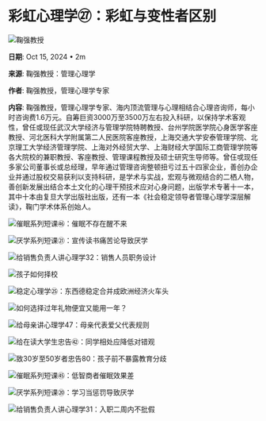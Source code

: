 # 彩虹心理学㉗：彩虹与变性者区别

![鞠强教授](https://images.audacy2-prod.ext.audacy.com/5f5be436-ea14-41b7-90de-2c8ef9c47e93.jpg)

**日期**: Oct 15, 2024 • 2m

**来源**: 鞠强教授：管理心理学

**作者**: 鞠强教授，管理心理学专家

**内容**:
鞠强教授，管理心理学专家、海内顶流管理与心理相结合心理咨询师，每小时咨询费1.6万元。自筹巨资3000万至3500万左右投入科研，以保持学术客观性，曾任或现任武汉大学经济与管理学院特聘教授、台州学院医学院心身医学客座教授、河北医科大学附属第二人民医院客座教授，上海交通大学安泰管理学院、北京理工大学经济管理学院、上海对外经贸大学、上海财经大学国际工商管理学院等各大院校的兼职教授、客座教授、管理课程教授及硕士研究生导师等。曾仼戓现任多家公司董事长或总经理，早年通过管理咨询整顿扭亏过五十四家企业，善创办企业并通过股权交易获利以支持科研，是学术与实战，宏观与微观结合的二栖人物，善创新发展出结合本土文化的心理干预技术应对心身问题，出版学术专著十一本，其中十本由复旦大学出版社出版，还有一本《社会稳定领导者管理心理学深层解读》，鞠门学术体系创始人。

![催眠系列短课㊻：催眠不存在醒不来](https://images.audacy2-prod.ext.audacy.com/5f5be436-ea14-41b7-90de-2c8ef9c47e93.jpg)

![厌学系列短课㉑：宣传读书痛苦论导致厌学](https://images.audacy2-prod.ext.audacy.com/5f5be436-ea14-41b7-90de-2c8ef9c47e93.jpg)

![给销售负责人讲心理学32：销售人员职务设计](https://images.audacy2-prod.ext.audacy.com/5f5be436-ea14-41b7-90de-2c8ef9c47e93.jpg)

![孩子如何择校](https://images.audacy2-prod.ext.audacy.com/5f5be436-ea14-41b7-90de-2c8ef9c47e93.jpg)

![稳定心理学㉕：东西德稳定合并成欧洲经济火车头](https://images.audacy2-prod.ext.audacy.com/5f5be436-ea14-41b7-90de-2c8ef9c47e93.jpg)

![如何选择过年礼物便宜又能用一年？](https://images.audacy2-prod.ext.audacy.com/5f5be436-ea14-41b7-90de-2c8ef9c47e93.jpg)

![给母亲讲心理学47：母亲代表爱父代表规则](https://images.audacy2-prod.ext.audacy.com/5f5be436-ea14-41b7-90de-2c8ef9c47e93.jpg)

![给在读大学生忠告㊷：同学相处应降低对错观](https://images.audacy2-prod.ext.audacy.com/5f5be436-ea14-41b7-90de-2c8ef9c47e93.jpg)

![致30岁至50岁者忠告80：孩子前不暴露教育分歧](https://images.audacy2-prod.ext.audacy.com/5f5be436-ea14-41b7-90de-2c8ef9c47e93.jpg)

![催眠系列短课㊺：低智商者催眠效果差](https://images.audacy2-prod.ext.audacy.com/5f5be436-ea14-41b7-90de-2c8ef9c47e93.jpg)

![厌学系列短课⑳：学习当惩罚导致厌学](https://images.audacy2-prod.ext.audacy.com/5f5be436-ea14-41b7-90de-2c8ef9c47e93.jpg)

![给销售负责人讲心理学31：入职二周内不批假](https://images.audacy2-prod.ext.audacy.com/5f5be436-ea14-41b7-90de-2c8ef9c47e93.jpg)